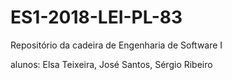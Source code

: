 # ES1-2018-LEI-PL-83


Repositório da cadeira de Engenharia de Software I

alunos:
  Elsa Teixeira,
  José Santos,
  Sérgio Ribeiro
